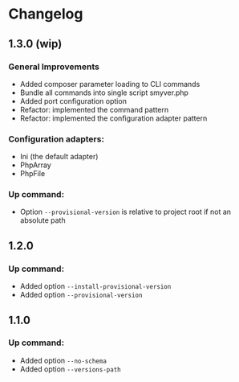 Changelog
=========

## 1.3.0 (wip)

### General Improvements

 - Added composer parameter loading to CLI commands
 - Bundle all commands into single script smyver.php
 - Added port configuration option
 - Refactor: implemented the command pattern
 - Refactor: implemented the configuration adapter pattern

### Configuration adapters:

 - Ini (the default adapter)
 - PhpArray
 - PhpFile

### Up command:

 - Option `--provisional-version` is relative to project root if not an absolute path

## 1.2.0

### Up command:

 - Added option `--install-provisional-version`
 - Added option `--provisional-version`

## 1.1.0

### Up command:

 - Added option `--no-schema`
 - Added option `--versions-path`
